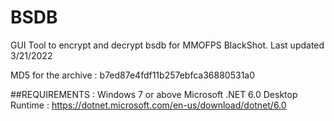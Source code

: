 # BSDB
GUI Tool to encrypt and decrypt bsdb for MMOFPS BlackShot. Last updated 3/21/2022

MD5 for the archive : b7ed87e4fdf11b257ebfca36880531a0

##REQUIREMENTS : 
Windows 7 or above
Microsoft .NET 6.0 Desktop Runtime : https://dotnet.microsoft.com/en-us/download/dotnet/6.0
